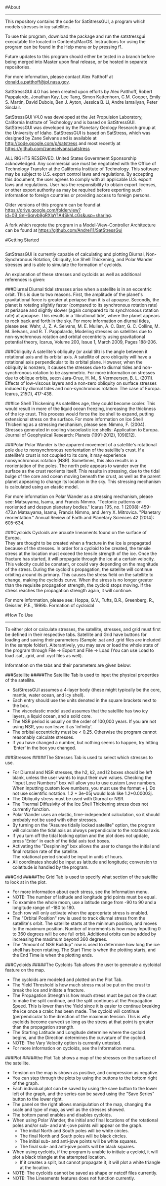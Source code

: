 #About
_________________

This repository contains the code for SatStressGUI, a program which models stresses in icy satellites.

To use this program, download the package and run the satstressgui executable file located in Contents/MacOS.
Instructions for using the program can be found in the Help menu or by pressing f1.

Future updates to this program should either be tested in a branch before being merged into Master upon final release, or be hosted in separate repositories.

For more information, please contact Alex Patthoff at donald.a.patthoff@jpl.nasa.gov.

SatStressGUI 4.0 has been created upon efforts by
Alex Patthoff, Robert Pappalardo, Jonathan Kay, Lee Tang,
Simon Kattenhorn, C.M. Cooper, Emily S. Martin,
David Dubois, Ben J. Ayton, Jessica B. Li, 
Andre Ismailyan, Peter Sinclair.

SatStressGUI V4.0 was developed at the Jet Propulsion Laboratory, California Institute of Technology
and is based on SatStressGUI.
SatStressGUI was developed by the Planetary Geology Research group at the University of Idaho.
SatStressGUI is based on SatStress, which was designed by Zane Selvans and is available at
http://code.google.com/p/satstress and most recently at https://github.com/zaneselvans/satstress

ALL RIGHTS RESERVED. United States Government Sponsorship acknowledged. Any 
commercial use must be negotiated with the Office of Technology Transfer at the California Institute of Technology.
This software may be subject to U.S. export control laws and regulations.
By accepting this document, the user agrees to comply with all applicable 
U.S. export laws and regulations. User has the responsibility to obtain export
licenses, or other export authority as may be required before exporting such
information to foreign countries or providing access to foreign persons.

Older versions of this program can be found at https://drive.google.com/folderview?id=0B_8nH6qrvb9gRXlaY1A4SkhLcGs&usp=sharing.

A fork which reqrote the program in a Model-View-Controller Architecture can be found at https://github.com/AndreI11/SatStressGui


#Getting Started
_________________

SatStressGUI is currently capable of calculating and plotting Diurnal, Non-Synchronous Rotation, Obliquity, Ice Shell Thickening, and Polar Wander stresses and is able to simulate the formation of cycloids.

An explanation of these stresses and cycloids as well as additional references is given:

###Diurnal
Diurnal tidal stresses arise when a satellite is in an eccentric orbit. 
This is due to two reasons. 
First, the amplitude of the planet's gravitational force is greater at periapse than it is at apoapse. 
Secondly, the planet is rotating slightly faster (compared to its synchronous rotation rate) at periapse 
and slightly slower (again compared to its synchronous rotation rate) at apoapse. 
This results in a 'librational tide', where the planet appears to rock back and forth in the sky.
For more information on diurnal tides, please see:
Wahr, J., Z. A. Selvans, M. E. Mullen, A. C. Barr, G. C. Collins, 
M. M. Selvans, and R. T. Pappalardo, Modeling stresses on satellites due to non-synchronous rotation 
and orbital eccentricity using gravitational potential theory, 
Icarus, Volume 200, Issue 1, March 2009, Pages 188-206.


###Obliquity
A satellite's obliquity (or axial tilt) is the angle between it rotational axis and its orbital axis. 
A satellite of zero obliquity will have a rotational axis perpendicular to its orbital plane. 
However, when the obliquity is nonzero, it causes the stresses due to diurnal tides and non-synchronous rotation to be asymmetric.
For more information on stresses due to oblique orbits, see:n
Jara-Orue, H. M., & Vermeersen, B. L. (2011). Effects of low-viscous layers and a non-zero 
obliquity on surface stresses induced by diurnal tides and non-synchronous rotation: The 
case of Europa. Icarus, 215(1), 417-438.


###Ice Shell Thickening
As satellites age, they could become cooler. 
This would result in more of the liquid ocean freezing, increasing the thickness of the icy crust. 
This process would force the ice shell to expand, putting extensional stress on the surface.
For more information on Ice Shell Thickening as a stressing mechanism, please see:
Nimmo, F. (2004). Stresses generated in cooling viscoelastic ice shells: Application 
to Europa. Journal of Geophysical Research: Planets (1991-2012), 109(E12).



###Polar
Polar Wander is the apparent movement of a satellite's rotational pole due to nonsynchronous reorientation of the satellite's crust. 
If a satellite's crust is not coupled to its core, it may experience nonsynchronous rotation (NSR). 
Sometimes, this also results in a reorientation of the poles. 
The north pole appears to wander over the surface as the crust reorients itself. 
This results in stressing, due to the tidal bulge of the core and ocean moving beneath the crust, 
as well as the parent planet appearing to change its location in the sky. 
This stressing mechanism is calculated using an elastic model.

For more information on Polar Wander as a stressing mechanism, please see:
    Matsuyama, Isamu, and Francis Nimmo. "Tectonic patterns on reoriented and despun planetary bodies." Icarus 195, no. 1 (2008): 459-473.n
    Matsuyama, Isamu, Francis Nimmo, and Jerry X. Mitrovica. "Planetary reorientation." Annual Review of Earth and Planetary Sciences 42 (2014): 605-634.


###Cycloids
  Cycloids are arcuate lineaments found on the surface of Europa.  
They are thought to be created when a fracture in the ice is propagated because of the stresses. 
In order for a cycloid to be created, the tensile stress at the location must exceed the tensile strength of the ice.
Once the fracture has started, it will propagate through the ice at a certain velocity.
This velocity could be constant, or could vary depending on the magnitude of the stress.
During the cycloid's propagation, the satellite will continue orbiting around its primary.
This causes the stress field on the satellite to change, making the cycloids curve.
When the stress is no longer greater than the requisite propagation strength, the cycloid stops moving.
If the stress reaches the propagation strength again, it will continue.

For more information, please see:
    Hoppa, G.V., Tufts, B.R., Greenberg, R., Geissler, P.E., 1999b. Formation of cycloidal 


#How To Use
____________________


To either plot or calculate stresses, the satellite, stresses, and grid must first be defined in their respective tabs. Satellite and Grid have buttons for loading and saving their parameters (Sample .sat and .grid files are included in the sample folder).  Alterantively, you may save or load the whole state of the program through File -> Export and File -> Load (You can use Load to load .sat, .grid, and .cycl files as well).

Information on the tabs and their parameters are given below:


###Satellite 
#####The Satellite Tab is used to input the physical properties of the satellite.

- SatStressGUI assumes a 4-layer body (these might typically be the core, mantle, water ocean, and icy shell).
- Each entry should use the units denoted in the square brackets next to the box.
- The viscoelastic model used assumes that the satellite has two icy layers, a liquid ocean, and a solid core.
- The NSR period is usually on the order of 100,000 years.  If you are not using NSR, you can leave it as 'infinity'.
- The orbital eccentricity must be < 0.25.  Otherwise the program cannot reasonably calculate stresses.
- If you have changed a number, but nothing seems to happen, try hitting 'Enter' in the box you changed.

###Stresses 
#####The Stresses Tab is used to select which stresses to use.

- For Diurnal and NSR stresses, the h2, k2, and l2 boxes should be left blank, unless the user wants to input their own values. 
Checking the "Input Love Numbers" box will allow you to use custom Love numbers. 
When inputting custom love numbers, you must use the format <Re> + <Im>j.  Do not use scientific notation. 
1.2 + 3e-05j would look like 1.2+0.00003j.
- The Obliquity stress must be used with Diurnal or NSR.
- The Thermal Diffusivity of the Ice Shell Thickening stress does not currently function.
- Polar Wander uses an elastic, time-independent calculation, so it should probably not be used with other stresses.
- By turning on the "Assume tidally locked satellite" option, the program will calculate the tidal axis as always perpendicular to the rotational axis.
- If you turn off the tidal locking option and the plot does not update, press 'Enter' in each of the tidal axis text boxes.
- Activating the "Despinning" box allows the user to change the initial and final rotation rate of the satellite.  
The rotational period should be input in units of hours.
- All coordinates should be input as latitude and longitude; conversion to colatitude is handled by the program.

###Grid
#####The Grid Tab is used to specify what section of the satellite to look at in the plot.

- For more information about each stress, see the Information menu.
- NOTE: The number of latitude and longitude grid points must be equal.
- To examine the whole moon, use a latitude range from -90 to 90 and a longitude range of -180 to 180.
- Each row will only activate when the appropriate stress is enabled.
- The "Orbital Position" row is used to track diurnal stress from the satellite's orbit.  The satellite starts at the minimum position, and moves to the maximum position. Number of increments is how many 
Inputting 0 to 360 degrees will be one full orbit.  Additional orbits can be added by increasing the maximum beyond 360 degrees.
- The "Amount of NSR Buildup" row is used to determine how long the ice shell has been rotating. 
The Start Time is when the plotting starts, and the End Time is when the plotting ends.

###Cycloids
#####The Cycloids Tab allows the user to generate a cycloidal feature on the map.

- The cycloids are modeled and plotted on the Plot Tab.
- The Yield Threshold is how much stress must be put on the crust to break the ice and initiate a fracture.
- The Propagation Strength is how much stress must be put on the crust to make the split continue, and the split continues at the Propagation Speed. This is lower than the Yield since it is easier to continue breaking the ice once a crakc has been made. The cycloid will continue (perpendicular to the direction of the maximum tension. This is why cycloids become curved) so long as the stress at that point is greater than the propagation strength. 
- The Starting Latitude and Longitude determine where the cycloid begins, and the Direction determines the curvature of the cycloid.
- NOTE: The Vary Velocity option is currently untested.
- For more information on cycloids, see the Information menu.

###Plot
#####the Plot Tab shows a map of the stresses on the surface of the satellite.

- Tension on the map is shown as positive, and compression as negative.
- You can step through the plots by using the buttons to the bottom right of the graph.
- Each individual plot can be saved by using the save button to the lower left of the graph, and the series can be saved using the "Save Series" 
button to the lower right.
- The panel on the right allows manipulation of the map, changing the scale and type of map, as well as the stresses showed.
- The bottom panel enables and disables cycloids.
- When using Polar Wander, the initial and final locations of the rotational poles and/or sub- and anti-jove points will appear on the graph.
  - The initial North and South poles will be white circles.
  - The final North and South poles will be black circles.
  - The initial sub- and anti-jove points will be white squares.
  - The final sub- and anti-jove points will be black squares.
- When using cycloids, if the program is unable to initiate a cycloid, it will plot a black triangle at the attempted location.
  - If it creates a split, but cannot propagate it, it will plot a white triangle at the location.
- NOTE: The cycloids cannot be saved as shape or netcdf files currently.
- NOTE: The Lineaments features does not function currently.


